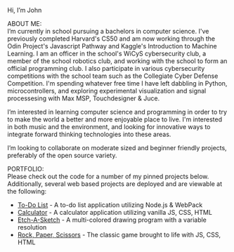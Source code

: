 Hi, I’m John

ABOUT ME:<br>
I’m currently in school pursuing a bachelors in computer science. I've previously completed Harvard's CS50 and am now working through the Odin Project's Javascript Pathway and Kaggle's Introduction to Machine Learning. I am an officer in the school's WiCyS cybersecurity club, a member of the school robotics club, and working with the school to form an official programming club. I also participate in various cybersecurity competitions with the school team such as the Collegiate Cyber Defense Competition. I'm spending whatever free time I have left dabbling in Python, microcontrollers, and exploring experimental visualization and signal processesing with Max MSP, Touchdesigner & Juce.

I’m interested in learning computer science and programming in order to try to make the world a better and more enjoyable place to live. I'm interested in both music and the environment, and looking for innovative ways to integrate forward thinking technologies into these areas.

I’m looking to collaborate on moderate sized and beginner friendly projects, preferably of the open source variety.

PORTFOLIO:<br>
Please check out the code for a number of my pinned projects below. Additionally, several web based projects are deployed and are viewable at the following:

- [To-Do List](https://jbhumph.github.io/to-do-list/) - A to-do list application utilizing Node.js & WebPack
- [Calculator](https://jbhumph.github.io/calculator/) - A calculator application utilizing vanilla JS, CSS, HTML
- [Etch-A-Sketch](https://jbhumph.github.io/etch-a-sketch/) - A multi-colored drawing program with a variable resolution
- [Rock, Paper, Scissors](https://jbhumph.github.io/rock-paper-scissors/) - The classic game brought to life with JS, CSS, HTML

<!---
jbhumph/jbhumph is a ✨ special ✨ repository because its `README.md` (this file) appears on your GitHub profile.
You can click the Preview link to take a look at your changes.
--->

